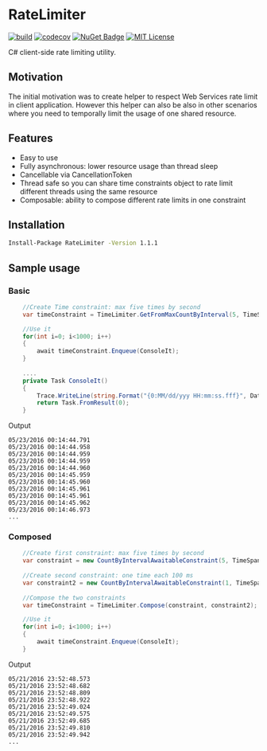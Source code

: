 # RateLimiter

[![build](https://img.shields.io/appveyor/ci/David-Desmaisons/RateLimiter.svg)](https://ci.appveyor.com/project/David-Desmaisons/RateLimiter)
[![codecov](https://codecov.io/gh/David-Desmaisons/RateLimiter/branch/master/graph/badge.svg)](https://codecov.io/gh/David-Desmaisons/RateLimiter)
[![NuGet Badge](https://buildstats.info/nuget/RateLimiter)](https://www.nuget.org/packages/RateLimiter/)
[![MIT License](https://img.shields.io/github/license/David-Desmaisons/RateLimiter.svg)](https://github.com/David-Desmaisons/RateLimiter/blob/master/LICENSE)

C# client-side rate limiting utility.

## Motivation
The initial motivation was to create helper to respect Web Services rate limit in client application.
However this helper can also be also in other scenarios where you need to temporally limit the usage of one shared resource.

## Features
* Easy to use
* Fully asynchronous: lower resource usage than thread sleep
* Cancellable via CancellationToken
* Thread safe so you can share time constraints object to rate limit different threads using the same resource
* Composable: ability to compose different rate limits in one constraint

## Installation
```bash
Install-Package RateLimiter -Version 1.1.1	

```

## Sample usage

### Basic

```C#
    //Create Time constraint: max five times by second
    var timeConstraint = TimeLimiter.GetFromMaxCountByInterval(5, TimeSpan.FromSeconds(1));

    //Use it
    for(int i=0; i<1000; i++)
    {
        await timeConstraint.Enqueue(ConsoleIt);
    }       
    
    ....
    private Task ConsoleIt()
    {
        Trace.WriteLine(string.Format("{0:MM/dd/yyy HH:mm:ss.fff}", DateTime.Now));
        return Task.FromResult(0);
    }

```

Output
```
05/23/2016 00:14:44.791
05/23/2016 00:14:44.958
05/23/2016 00:14:44.959
05/23/2016 00:14:44.959
05/23/2016 00:14:44.960
05/23/2016 00:14:45.959
05/23/2016 00:14:45.960
05/23/2016 00:14:45.961
05/23/2016 00:14:45.961
05/23/2016 00:14:45.962
05/23/2016 00:14:46.973
...
```

### Composed

```C#
    //Create first constraint: max five times by second
    var constraint = new CountByIntervalAwaitableConstraint(5, TimeSpan.FromSeconds(1));
    
    //Create second constraint: one time each 100 ms
    var constraint2 = new CountByIntervalAwaitableConstraint(1, TimeSpan.FromMilliseconds(100));
    
    //Compose the two constraints
    var timeConstraint = TimeLimiter.Compose(constraint, constraint2);

    //Use it
    for(int i=0; i<1000; i++)
    {
        await timeConstraint.Enqueue(ConsoleIt);
    }       
```

Output
```
05/21/2016 23:52:48.573
05/21/2016 23:52:48.682
05/21/2016 23:52:48.809
05/21/2016 23:52:48.922
05/21/2016 23:52:49.024
05/21/2016 23:52:49.575
05/21/2016 23:52:49.685
05/21/2016 23:52:49.810
05/21/2016 23:52:49.942
...
```

